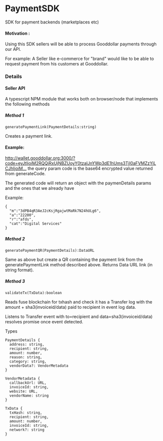 # PaymentSDK
SDK for payment backends (marketplaces etc)

#### Motivation : 

Using this SDK sellers will be able to process Gooddollar payments through our API.

For example:
A Seller like e-commerce for "brand" would like to be able to request payment from his customers at Gooddollar.

### Details
#### Seller API
A typescript NPM module that works both on browser/node that implements the following methods

##### Method 1
```
generatePaymentLink(PaymentDetails:string)
```

Creates a payment link.
#### Example:
[http://wallet.gooddollar.org:3000/? code=eyJtIjoiM2RQQjRxUjNBZUoyY0tzalJnYWp3dE1hUms3TjI0aFVMZzYiLCJhIjoiM...]()
the query param code is the base64 encrypted value returned from generateCode.

The generated code will return an object with the paymenDetails params and the ones that we already have

Example:
```
{
  "m":"3dPB4qR3AeJ2cKsjRgajwtMaRk7N24hULg6",
  "a":"22200",
  "r":"afds",
  "cat":"Digital Services"
}
```
##### Method 2
```
generatePaymentQR(PaymentDetails):DataURL
```

Same as above but create a QR containing the payment link from the generatePaymentLink method described above.
Returns Data URL link (in string format).

##### Method 3
```
validateTx(TxData):boolean
```

Reads fuse blockchain for txhash and check it has a Transfer log with the amount + sha3(invoiceid/data) paid to recipient in event log data.                          

Listens to Transfer event with to=recipient and data=sha3(invoiceid/data)
resolves promise once event detected.

Types
```
PaymentDetails {
  address: string,
  recipient: string,
  amount: number,
  reason: string,
  category: string,
  vendorData?: VendorMetadata
}
```
```
VendorMetadata {
  callbackUrl: URL,
  invoiceId: string,
  website: URL, 
  vendorName: string
}
```

```
TxData {
  txHash: string,
  recipient: string,
  amount: number,
  invoiceId: string,
  network?: string
}
```